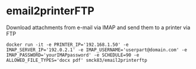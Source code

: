 # email2printerFTP
Download attachments from e-mail via IMAP and send them to a printer via FTP


````
docker run -it -e PRINTER_IP='192.168.1.50' -e IMAP_SERVER_IP='192.0.2.1' -e IMAP_USERNAME='userpart@domain.com' -e IMAP_PASSWORD='yourIMAPpassword' -e SCHEDULE=90 -e ALLOWED_FILE_TYPES='docx pdf' smck83/email2printerftp
````
